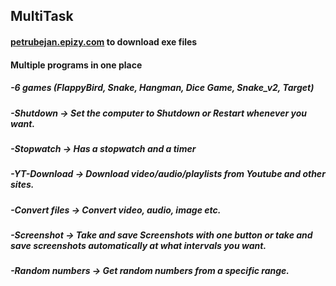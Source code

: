 ## MultiTask

#### [petrubejan.epizy.com](http://petrubejan.epizy.com) to download exe files
#### Multiple programs in one place
##### -6 games (FlappyBird, Snake, Hangman, Dice Game, Snake_v2, Target)
##### -Shutdown -> Set the computer to Shutdown or Restart whenever you want.
##### -Stopwatch -> Has a stopwatch and a timer
##### -YT-Download -> Download video/audio/playlists from Youtube and other sites.
##### -Convert files -> Convert video, audio, image etc.
##### -Screenshot -> Take and save Screenshots with one button or take and save screenshots automatically at what intervals you want.
##### -Random numbers -> Get random numbers from a specific range.
